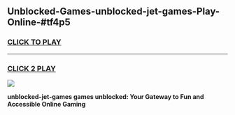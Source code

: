 
## Unblocked-Games-unblocked-jet-games-Play-Online-#tf4p5
<h3>
<a href="https://premium.freeplayer.one?title=unblocked-jet-games&ref=27F">CLICK TO PLAY</a></h3>
<hr>

<h3>
<a href="https://premium.freeplayer.one?title=unblocked-jet-games&ref=27F">CLICK 2 PLAY</a>
  
</h3>

<a href="https://premium.freeplayer.one?title=unblocked-jet-games&ref=27F"><img src="https://clearcache.store/games.png"></a>


**unblocked-jet-games games unblocked: Your Gateway to Fun and Accessible Online Gaming**
